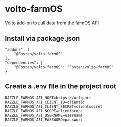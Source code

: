# volto-farmOS
Volto add-on to pull data from the farmOS API

## Install via package.json
```shell
"addons": [
    "@Fosten/volto-farmOS"
],
"dependencies": {
    "@Fosten/volto-farmOS": "Fosten/volto-farmOS"
}
```

## Create a .env file in the project root

```shell
RAZZLE_FARMOS_API_HOST=https://url:port
RAZZLE_FARMOS_API_CLIENT_ID=clientid
RAZZLE_FARMOS_API_CLIENT_SECRET=clientsecret
RAZZLE_FARMOS_API_SCOPE=clientscope
RAZZLE_FARMOS_API_USERNAME=username
RAZZLE_FARMOS_API_PASSWORD=password
```
